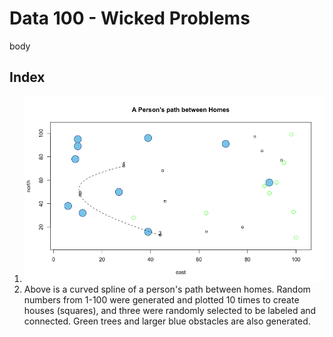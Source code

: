 # Data 100 - Wicked Problems
body
## Index
1. ![August 24](sample_plot.png)
  1. Above is a curved spline of a person's path between homes. Random numbers from 1-100 were generated and plotted 10 times to create houses (squares), and three were randomly     selected to be labeled and connected. Green trees and larger blue obstacles are also generated.

<!---
## test photo two
![](cookie.jpg)
## test gif
![](bird.gif)
## link
[link](https://google.com)
-->
